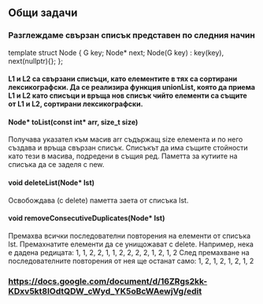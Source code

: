 ## Общи задачи

### Разглеждаме свързан списък представен по следния начин
template <class G>
struct Node {
    G key;
    Node<G>* next;
    Node(G key) : key(key), next(nullptr){};
};

#### L1 и L2 са свързани списъци, като елементите в тях са сортирани лексикографски. Да се реализира функция unionList, която да приема L1 и L2 като списъци и връща нов списък чийто елементи са същите от L1 и L2, сортирани лексикографски.

#### Node<G>*  toList(const int* arr, size_t size)
Получава указател към масив arr съдържащ size елемента и по него създава и връща свързан списък. Списъкът да има същите стойности като тези в масива, подредени в същия ред. Паметта за кутиите на списъка да се заделя с new.

#### void deleteList(Node<G>* lst)
Освобождава (с delete) паметта заета от списъка lst.

#### void removeConsecutiveDuplicates(Node<G>* lst)
Премахва всички последователни повторения на елементи от списъка lst. Премахнатите елементи да се унищожават с delete. Например, нека е дадена редицата:
1, 1, 2, 2, 1, 1, 2, 2, 2, 2, 1, 2, 1, 2
След премахване на последователните повторения от нея ще останат само:
1, 2, 1, 2, 1, 2, 1, 2



### https://docs.google.com/document/d/16ZRgs2kk-KDxv5kt8IOdtQDW_cWyd_YK5oBcWAewjVg/edit

